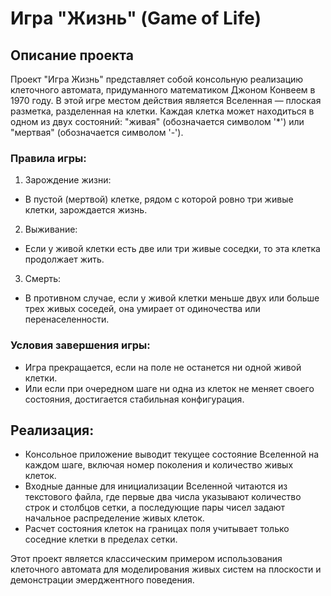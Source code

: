 # Игра "Жизнь" (Game of Life)

## Описание проекта

Проект "Игра Жизнь" представляет собой консольную реализацию клеточного автомата, придуманного математиком Джоном Конвеем в 1970 году. В этой игре местом действия является Вселенная — плоская разметка, разделенная на клетки. Каждая клетка может находиться в одном из двух состояний: "живая" (обозначается символом '*') или "мертвая" (обозначается символом '-').

### Правила игры:

1. Зарождение жизни:
  - В пустой (мертвой) клетке, рядом с которой ровно три живые клетки, зарождается жизнь.

2. Выживание:
  - Если у живой клетки есть две или три живые соседки, то эта клетка продолжает жить.

3. Смерть:
  - В противном случае, если у живой клетки меньше двух или больше трех живых соседей, она умирает от одиночества или перенаселенности.

### Условия завершения игры:

- Игра прекращается, если на поле не останется ни одной живой клетки.
- Или если при очередном шаге ни одна из клеток не меняет своего состояния, достигается стабильная конфигурация.

## Реализация:

- Консольное приложение выводит текущее состояние Вселенной на каждом шаге, включая номер поколения и количество живых клеток.
- Входные данные для инициализации Вселенной читаются из текстового файла, где первые два числа указывают количество строк и столбцов сетки, а последующие пары чисел задают начальное распределение живых клеток.
- Расчет состояния клеток на границах поля учитывает только соседние клетки в пределах сетки.

Этот проект является классическим примером использования клеточного автомата для моделирования живых систем на плоскости и демонстрации эмерджентного поведения.
